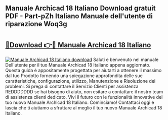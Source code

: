 ## Manuale Archicad 18 Italiano Download gratuit PDF - Part-pZh Italiano Manuale dell'utente di riparazione Woq3g

# <h2><a href="http://dfc4dx.blite.top/?on=Manuale+Archicad+18+Italiano">🔗Download 👉🔴 Manuale Archicad 18 Italiano</a></h2>

[![Manuale Archicad 18 Italiano download](https://i.imgur.com/lujVjoI.png)](http://dfc4dx.blite.top/?on=Manuale+Archicad+18+Italiano)
Saluti e benvenuto nel manuale Dell'utente per il tuo Manuale Archicad 18 Italiano appena aggiornato. Questa guida è appositamente progettata per aiutarti a ottenere il massimo dal tuo Prodotto fornendo una spiegazione approfondita delle sue caratteristiche, configurazione, utilizzo, Manutenzione e Risoluzione dei problemi. Si prega di contattare il Servizio Clienti per assistenza REDDDDDDD se hai bisogno di aiuto, non esitare a contattare il nostro team di assistenza clienti dedicato. Vivi il futuro con le funzionalità innovative del tuo nuovo Manuale Archicad 18 Italiano. Cominciamo! Contattaci oggi e lascia che ti aiutiamo a sfruttare al meglio il tuo nuovo Manuale Archicad 18 Italiano.
